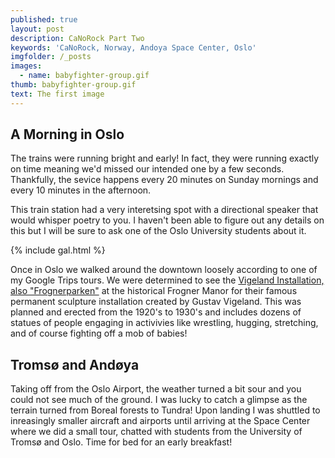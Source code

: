 ```yaml
---
published: true
layout: post
description: CaNoRock Part Two
keywords: 'CaNoRock, Norway, Andoya Space Center, Oslo'
imgfolder: /_posts
images:
  - name: babyfighter-group.gif
thumb: babyfighter-group.gif
text: The first image
---
```

## A Morning in Oslo
The trains were running bright and early! In fact, they were running exactly on time meaning we'd missed our intended one by a few seconds. Thankfully, the sevice happens every 20 minutes on Sunday mornings and every 10 minutes in the afternoon.

This train station had a very interetsing spot with a directional speaker that would whisper poetry to you. I haven't been able to figure out any details on this but I will be sure to ask one of the Oslo University students about it.

{% include gal.html %}

Once in Oslo we walked around the downtown loosely according to one of my Google Trips tours. We were determined to see the [Vigeland Installation, also "Frognerparken"](https://en.wikipedia.org/wiki/Frogner_Park) at the historical Frogner Manor for their famous permanent sculpture installation created by Gustav Vigeland. This was planned and erected from the 1920's to 1930's and includes dozens of statues of people engaging in activivies like wrestling, hugging, stretching, and of course fighting off a mob of babies!


## Tromsø and Andøya
Taking off from the Oslo Airport, the weather turned a bit sour and you could not see much of the ground. I was lucky to catch a glimpse as the terrain turned from Boreal forests to Tundra! Upon landing I was shuttled to inreasingly smaller aircraft and airports until arriving at the Space Center where we did a small tour, chatted with students from the University of Tromsø and Oslo. Time for bed for an early breakfast!
